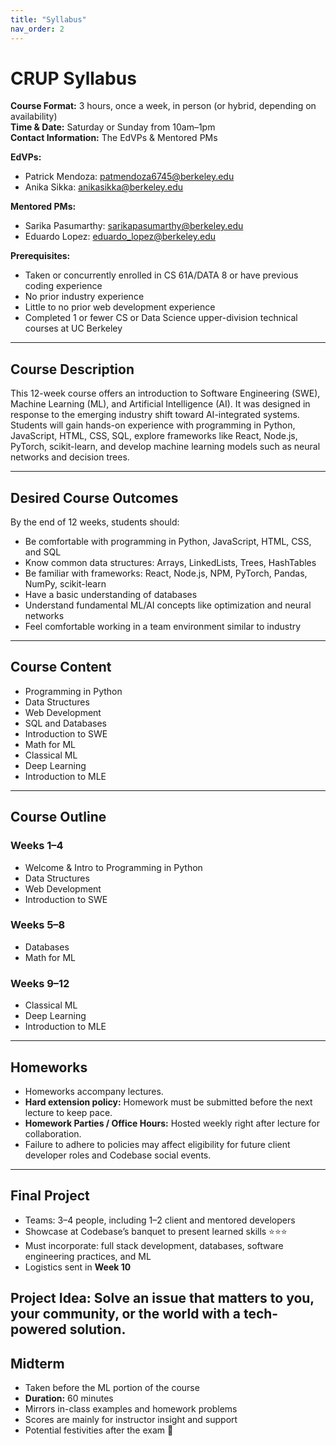 ```yaml
---
title: "Syllabus"
nav_order: 2
---
```


# CRUP Syllabus

**Course Format:** 3 hours, once a week, in person (or hybrid, depending on availability)  
**Time & Date:** Saturday or Sunday from 10am–1pm  
**Contact Information:** The EdVPs & Mentored PMs  

**EdVPs:**  
- Patrick Mendoza: patmendoza6745@berkeley.edu  
- Anika Sikka: anikasikka@berkeley.edu  

**Mentored PMs:**  
- Sarika Pasumarthy: sarikapasumarthy@berkeley.edu  
- Eduardo Lopez: eduardo_lopez@berkeley.edu  

**Prerequisites:**  
- Taken or concurrently enrolled in CS 61A/DATA 8 or have previous coding experience  
- No prior industry experience  
- Little to no prior web development experience  
- Completed 1 or fewer CS or Data Science upper-division technical courses at UC Berkeley  

---

## Course Description
This 12-week course offers an introduction to Software Engineering (SWE), Machine Learning (ML), and Artificial Intelligence (AI). It was designed in response to the emerging industry shift toward AI-integrated systems. Students will gain hands-on experience with programming in Python, JavaScript, HTML, CSS, SQL, explore frameworks like React, Node.js, PyTorch, scikit-learn, and develop machine learning models such as neural networks and decision trees.  

---

## Desired Course Outcomes
By the end of 12 weeks, students should:  
- Be comfortable with programming in Python, JavaScript, HTML, CSS, and SQL  
- Know common data structures: Arrays, LinkedLists, Trees, HashTables  
- Be familiar with frameworks: React, Node.js, NPM, PyTorch, Pandas, NumPy, scikit-learn  
- Have a basic understanding of databases  
- Understand fundamental ML/AI concepts like optimization and neural networks  
- Feel comfortable working in a team environment similar to industry  

---

## Course Content
- Programming in Python  
- Data Structures  
- Web Development  
- SQL and Databases  
- Introduction to SWE  
- Math for ML  
- Classical ML  
- Deep Learning  
- Introduction to MLE  

---

## Course Outline

### Weeks 1–4
- Welcome & Intro to Programming in Python  
- Data Structures  
- Web Development  
- Introduction to SWE  

### Weeks 5–8
- Databases  
- Math for ML  

### Weeks 9–12
- Classical ML  
- Deep Learning  
- Introduction to MLE  

---

## Homeworks
- Homeworks accompany lectures.  
- **Hard extension policy:** Homework must be submitted before the next lecture to keep pace.  
- **Homework Parties / Office Hours:** Hosted weekly right after lecture for collaboration.  
- Failure to adhere to policies may affect eligibility for future client developer roles and Codebase social events.  

---

## Final Project 
- Teams: 3–4 people, including 1–2 client and mentored developers  
- Showcase at Codebase’s banquet to present learned skills ⭐⭐⭐  
- Must incorporate: full stack development, databases, software engineering practices, and ML  
- Logistics sent in **Week 10**  

**Project Idea:** Solve an issue that matters to you, your community, or the world with a tech-powered solution.  
---
## Midterm
- Taken before the ML portion of the course  
- **Duration:** 60 minutes  
- Mirrors in-class examples and homework problems  
- Scores are mainly for instructor insight and support  
- Potential festivities after the exam 🙈  